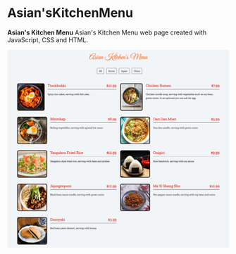 # Asian'sKitchenMenu

**Asian's Kitchen Menu**
Asian's Kitchen Menu web page created with JavaScript, CSS and HTML.

![Asian's Kitchen Menu](screencapture.png)
